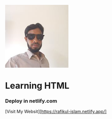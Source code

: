 ![imessag](./imegas/1p.jpg)

# Learning HTML 
### Deploy in netlify.com 


[Visit My Websit][https://rafikul-islam.netlify.app/]